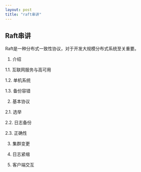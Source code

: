 ```yaml
---
layout: post
title: "raft串讲"
---
```


## Raft串讲

Raft是一种分布式一致性协议，对于开发大规模分布式系统至关重要。 

1. 介绍

1.1. 互联网服务与高可用

1.2. 单机系统

1.3. 备份容错

2. 基本协议

2.1. 选举

2.2. 日志备份

2.3. 正确性

3. 集群变更

4. 日志紧缩

5. 客户端交互
